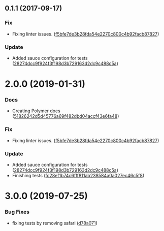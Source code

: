 <a name="0.1.1"></a>
## 0.1.1 (2017-09-17)


### Fix

* Fixing linter issues. ([f5bfe7de3b28fda54e2270c800c4b92facb87827](https://github.com/advanced-rest-client/websocket-request/commit/f5bfe7de3b28fda54e2270c800c4b92facb87827))

### Update

* Added sauce configuration for tests ([28274dcc9f924f3f198d3b729163d2dc9c488c5a](https://github.com/advanced-rest-client/websocket-request/commit/28274dcc9f924f3f198d3b729163d2dc9c488c5a))



# 2.0.0 (2019-01-31)


### Docs

* Creating Polymer docs ([51826242d5d45776a69f482dbd04accf43e6fa48](https://github.com/advanced-rest-client/websocket-request/commit/51826242d5d45776a69f482dbd04accf43e6fa48))

### Fix

* Fixing linter issues. ([f5bfe7de3b28fda54e2270c800c4b92facb87827](https://github.com/advanced-rest-client/websocket-request/commit/f5bfe7de3b28fda54e2270c800c4b92facb87827))

### Update

* Added sauce configuration for tests ([28274dcc9f924f3f198d3b729163d2dc9c488c5a](https://github.com/advanced-rest-client/websocket-request/commit/28274dcc9f924f3f198d3b729163d2dc9c488c5a))
* Finishing tests ([fc28ef1b74c6fff811ab238584a0a027ec46c5f8](https://github.com/advanced-rest-client/websocket-request/commit/fc28ef1b74c6fff811ab238584a0a027ec46c5f8))



# 3.0.0 (2019-07-25)


### Bug Fixes

* fixing tests by removing safari ([d78a071](https://github.com/advanced-rest-client/websocket-request/commit/d78a071))



